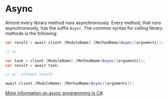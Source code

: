 # Async

Almost every library method runs asynchronously. Every method, that runs asynchronously, has the suffix `Async`. The common syntax for calling library methods is the following:

```csharp
var result = await client.[ModuleName].[MethodName]Async([arguments]);

// or

var task = client.[ModuleName].[MethodName]Async([arguments]);
var result = await task;

// or, without result

await client.[ModuleName].[MethodName]Async([arguments]);
```

[More information on async programming in C#](https://learn.microsoft.com/en-us/dotnet/csharp/programming-guide/concepts/async/).
